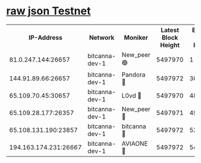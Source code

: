 [raw json Testnet](https://rpc-check.bcat.stavr.tech/bcat/rpc-bcat-result.json)
=


<table><tr><th>IP-Address</th><th>Network</th><th>Moniker</th><th>Latest Block Height</th><th>Earliest Block Height</th><th>Catching Up</th><th>Tx Index</th><th>Voting Power</th><th>Scan Time</th></tr><tr><td>81.0.247.144:26657</td><td>bitcanna-dev-1</td><td>New_peer 🟢</td><td>5497970</td><td>1</td><td>False</td><td>on</td><td>0</td><td>2023-12-14T03:18:12.428396609UTC</td></tr><tr><td>144.91.89.66:26657</td><td>bitcanna-dev-1</td><td>Pandora 🔴</td><td>5497972</td><td>3675711</td><td>False</td><td>on</td><td>2096387</td><td>2023-12-14T03:18:21.998742160UTC</td></tr><tr><td>65.109.70.45:30657</td><td>bitcanna-dev-1</td><td>L0vd 🔴</td><td>5497970</td><td>4828155</td><td>False</td><td>on</td><td>7920</td><td>2023-12-14T03:18:12.778120806UTC</td></tr><tr><td>65.109.28.177:26357</td><td>bitcanna-dev-1</td><td>New_peer 🔴</td><td>5497971</td><td>4952911</td><td>False</td><td>on</td><td>2237067</td><td>2023-12-14T03:18:19.304265532UTC</td></tr><tr><td>65.108.131.190:23857</td><td>bitcanna-dev-1</td><td>bitcanna 🔴</td><td>5497972</td><td>5397972</td><td>False</td><td>off</td><td>82368</td><td>2023-12-14T03:18:19.701173152UTC</td></tr><tr><td>194.163.174.231:26667</td><td>bitcanna-dev-1</td><td>AVIAONE 🔴</td><td>5497972</td><td>5495281</td><td>False</td><td>on</td><td>1949865</td><td>2023-12-14T03:18:24.349562908UTC</td></tr></table>